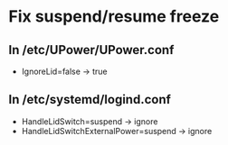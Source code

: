# Fix suspend/resume freeze

## In /etc/UPower/UPower.conf
- IgnoreLid=false -> true

## In /etc/systemd/logind.conf
- HandleLidSwitch=suspend -> ignore
- HandleLidSwitchExternalPower=suspend -> ignore
